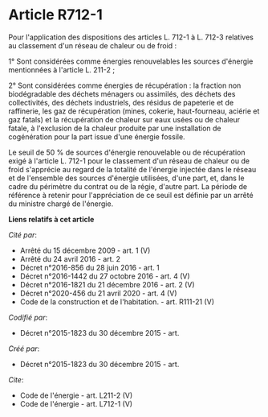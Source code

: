 # Article R712-1

Pour l'application des dispositions des articles L. 712-1 à L. 712-3 relatives au classement d'un réseau de chaleur ou de
froid : 

1° Sont considérées comme énergies renouvelables les sources d'énergie mentionnées à l'article L. 211-2 ; 

2° Sont considérées comme énergies de récupération : la fraction non biodégradable des déchets ménagers ou assimilés, des
déchets des collectivités, des déchets industriels, des résidus de papeterie et de raffinerie, les gaz de récupération
(mines, cokerie, haut-fourneau, aciérie et gaz fatals) et la récupération de chaleur sur eaux usées ou de chaleur fatale, à
l'exclusion de la chaleur produite par une installation de cogénération pour la part issue d'une énergie fossile. 

Le seuil de 50 % de sources d'énergie renouvelable ou de récupération exigé à l'article L. 712-1 pour le classement d'un
réseau de chaleur ou de froid s'apprécie au regard de la totalité de l'énergie injectée dans le réseau et de l'ensemble des
sources d'énergie utilisées, d'une part, et, dans le cadre du périmètre du contrat ou de la régie, d'autre part. La période
de référence à retenir pour l'appréciation de ce seuil est définie par un arrêté du ministre chargé de l'énergie.

**Liens relatifs à cet article**

_Cité par_:

  - Arrêté du 15 décembre 2009 - art. 1 (V)
  - Arrêté du 24 avril 2016 - art. 2
  - Décret n°2016-856 du 28 juin 2016 - art. 1
  - Décret n°2016-1442 du 27 octobre 2016 - art. 4 (V)
  - Décret n°2016-1821 du 21 décembre 2016 - art. 2 (V)
  - Décret n°2020-456 du 21 avril 2020 - art. 4 (V)
  - Code de la construction et de l'habitation. - art. R111-21 (V)

_Codifié par_:

  - Décret n°2015-1823 du 30 décembre 2015 - art.

_Créé par_:

  - Décret n°2015-1823 du 30 décembre 2015 - art.

_Cite_:

  - Code de l'énergie - art. L211-2 (V)
  - Code de l'énergie - art. L712-1 (V)
